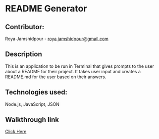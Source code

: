 # README Generator

## Contributor:
Roya Jamshidpour - roya.jamshidpour@gmail.com

## Description
This is an application to be run in Terminal that gives prompts to the user about a README for their project. It takes user input and creates a README.md for the user based on their answers.

## Technologies used:
Node.js, JavaScript, JSON 


## Walkthrough link 
<a href="https://drive.google.com/file/d/1ANK-NqWlPNgdXQnovf6kHkql2OX6YjXI/view?usp=sharing">Click Here